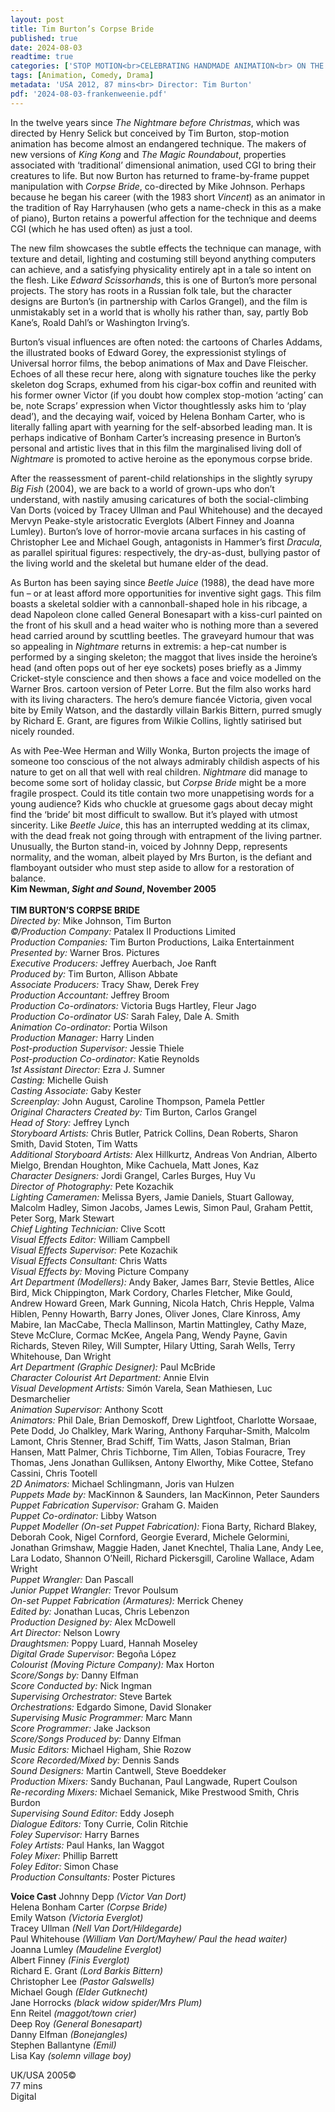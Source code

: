 ```yaml
---
layout: post
title: Tim Burton’s Corpse Bride
published: true
date: 2024-08-03
readtime: true
categories: ['STOP MOTION<br>CELEBRATING HANDMADE ANIMATION<br> ON THE BIG SCREEN']
tags: [Animation, Comedy, Drama]
metadata: 'USA 2012, 87 mins<br> Director: Tim Burton'
pdf: '2024-08-03-frankenweenie.pdf'
---
```



In the twelve years since _The Nightmare before Christmas_, which was directed by Henry Selick but conceived by Tim Burton, stop-motion animation has become almost an endangered technique. The makers of new versions of _King Kong_ and _The Magic Roundabout_, properties associated with ‘traditional’ dimensional animation, used CGI to bring their creatures to life. But now Burton has returned to frame-by-frame puppet manipulation with _Corpse Bride_, co-directed by Mike Johnson. Perhaps because he began his career (with the 1983 short _Vincent_) as an animator in the tradition of Ray Harryhausen (who gets a name-check in this as a make of piano), Burton retains a powerful affection for the technique and deems CGI (which he has used often) as just a tool.

The new film showcases the subtle effects the technique can manage, with texture and detail, lighting and costuming still beyond anything computers can achieve, and a satisfying physicality entirely apt in a tale so intent on the flesh. Like _Edward Scissorhands_, this is one of Burton’s more personal projects. The story has roots in a Russian folk tale, but the character designs are Burton’s (in partnership with Carlos Grangel), and the film is unmistakably set in a world that is wholly his rather than, say, partly Bob Kane’s, Roald Dahl’s or Washington Irving’s.

Burton’s visual influences are often noted: the cartoons of Charles Addams, the illustrated books of Edward Gorey, the expressionist stylings of Universal horror films, the bebop animations of Max and Dave Fleischer. Echoes of all these recur here, along with signature touches like the perky skeleton dog Scraps, exhumed from his cigar-box coffin and reunited with his former owner Victor (if you doubt how complex stop-motion ‘acting’ can be, note Scraps’ expression when Victor thoughtlessly asks him to ‘play dead’), and the decaying waif, voiced by Helena Bonham Carter, who is literally falling apart with yearning for the self-absorbed leading man. It is perhaps indicative of Bonham Carter’s increasing presence in Burton’s personal and artistic lives that in this film the marginalised living doll of _Nightmare_ is promoted to active heroine as the eponymous corpse bride.

After the reassessment of parent-child relationships in the slightly syrupy _Big Fish_ (2004), we are back to a world of grown-ups who don’t understand, with nastily amusing caricatures of both the social-climbing Van Dorts (voiced by Tracey Ullman and Paul Whitehouse) and the decayed Mervyn Peake-style aristocratic Everglots (Albert Finney and Joanna Lumley). Burton’s love of horror-movie arcana surfaces in his casting of Christopher Lee and Michael Gough, antagonists in Hammer’s first _Dracula_, as parallel spiritual figures: respectively, the dry-as-dust, bullying pastor of the living world and the skeletal but humane elder of the dead.

As Burton has been saying since _Beetle Juice_ (1988), the dead have more fun – or at least afford more opportunities for inventive sight gags. This film boasts a skeletal soldier with a cannonball-shaped hole in his ribcage, a dead Napoleon clone called General Bonesapart with a kiss-curl painted on the front of his skull and a head waiter who is nothing more than a severed head carried around by scuttling beetles. The graveyard humour that was so appealing in _Nightmare_ returns in extremis: a hep-cat number is performed by a singing skeleton; the maggot that lives inside the heroine’s head (and often pops out of her eye sockets) poses briefly as a Jimmy Cricket-style conscience and then shows a face and voice modelled on the Warner Bros. cartoon version of Peter Lorre. But the film also works hard with its living characters. The hero’s demure fiancée Victoria, given vocal bite by Emily Watson, and the dastardly villain Barkis Bittern, purred smugly by Richard E. Grant, are figures from Wilkie Collins, lightly satirised but nicely rounded.

As with Pee-Wee Herman and Willy Wonka, Burton projects the image of someone too conscious of the not always admirably childish aspects of his nature to get on all that well with real children. _Nightmare_ did manage to become some sort of holiday classic, but _Corpse Bride_ might be a more fragile prospect. Could its title contain two more unappetising words for a young audience? Kids who chuckle at gruesome gags about decay might find the ‘bride’ bit most difficult to swallow. But it’s played with utmost sincerity. Like _Beetle Juice_, this has an interrupted wedding at its climax, with the dead freak not going through with entrapment of the living partner. Unusually, the Burton stand-in, voiced by Johnny Depp, represents normality, and the woman, albeit played by Mrs Burton, is the defiant and flamboyant outsider who must step aside to allow for a restoration of balance.  
**Kim Newman, _Sight and Sound_, November 2005**  
<br>
**TIM BURTON’S CORPSE BRIDE**  
_Directed by:_ Mike Johnson, Tim Burton  
_©/Production Company:_ Patalex II Productions Limited  
_Production Companies:_ Tim Burton Productions, Laika Entertainment  
_Presented by:_ Warner Bros. Pictures  
_Executive Producers:_ Jeffrey Auerbach, Joe Ranft  
_Produced by:_ Tim Burton, Allison Abbate  
_Associate Producers:_ Tracy Shaw, Derek Frey  
_Production Accountant:_ Jeffrey Broom  
_Production Co-ordinators:_ Victoria Bugs Hartley, Fleur Jago  
_Production Co-ordinator US:_ Sarah Faley, Dale A. Smith  
_Animation Co-ordinator:_ Portia Wilson  
_Production Manager:_ Harry Linden  
_Post-production Supervisor:_ Jessie Thiele  
_Post-production Co-ordinator:_ Katie Reynolds  
_1st Assistant Director:_ Ezra J. Sumner  
_Casting:_ Michelle Guish  
_Casting Associate:_ Gaby Kester  
_Screenplay:_ John August, Caroline Thompson, Pamela Pettler  
_Original Characters Created by:_ Tim Burton, Carlos Grangel  
_Head of Story:_ Jeffrey Lynch  
_Storyboard Artists:_ Chris Butler, Patrick Collins, Dean Roberts, Sharon Smith, David Stoten, Tim Watts  
_Additional Storyboard Artists:_ Alex Hillkurtz, Andreas Von Andrian, Alberto Mielgo, Brendan Houghton, Mike Cachuela, Matt Jones, Kaz  
_Character Designers:_ Jordi Grangel, Carles Burges, Huy Vu  
_Director of Photography:_ Pete Kozachik  
_Lighting Cameramen:_ Melissa Byers, Jamie Daniels, Stuart Galloway, Malcolm Hadley, Simon Jacobs, James Lewis, Simon Paul, Graham Pettit, Peter Sorg, Mark Stewart  
_Chief Lighting Technician:_ Clive Scott  
_Visual Effects Editor:_ William Campbell  
_Visual Effects Supervisor:_ Pete Kozachik  
_Visual Effects Consultant:_ Chris Watts  
_Visual Effects by:_ Moving Picture Company  
_Art Department (Modellers):_ Andy Baker, James Barr, Stevie Bettles, Alice Bird, Mick Chippington, Mark Cordory, Charles Fletcher, Mike Gould, Andrew Howard Green, Mark Gunning, Nicola Hatch, Chris Hepple, Valma Hiblen, Penny Howarth, Barry Jones, Oliver Jones, Clare Kinross, Amy Mabire, Ian MacCabe, Thecla Mallinson, Martin Mattingley, Cathy Maze, Steve McClure, Cormac McKee, Angela Pang, Wendy Payne, Gavin Richards, Steven Riley, Will Sumpter, Hilary Utting, Sarah Wells, Terry Whitehouse, Dan Wright  
_Art Department (Graphic Designer):_ Paul McBride  
_Character Colourist Art Department:_ Annie Elvin  
_Visual Development Artists:_ Simón Varela, Sean Mathiesen, Luc Desmarchelier  
_Animation Supervisor:_ Anthony Scott  
_Animators:_ Phil Dale, Brian Demoskoff, Drew Lightfoot, Charlotte Worsaae, Pete Dodd, Jo Chalkley, Mark Waring, Anthony Farquhar-Smith, Malcolm Lamont, Chris Stenner, Brad Schiff, Tim Watts, Jason Stalman, Brian Hansen, Matt Palmer, Chris Tichborne, Tim Allen, Tobias Fouracre, Trey Thomas, Jens Jonathan Gulliksen, Antony Elworthy, Mike Cottee, Stefano Cassini, Chris Tootell  
_2D Animators:_ Michael Schlingmann, Joris van Hulzen  
_Puppets Made by:_ MacKinnon & Saunders, Ian MacKinnon, Peter Saunders  
_Puppet Fabrication Supervisor:_ Graham G. Maiden  
_Puppet Co-ordinator:_ Libby Watson  
_Puppet Modeller (On-set Puppet Fabrication):_ Fiona Barty, Richard Blakey, Deborah Cook, Nigel Cornford, Georgie Everard, Michele Gelormini, Jonathan Grimshaw, Maggie Haden, Janet Knechtel, Thalia Lane, Andy Lee, Lara Lodato, Shannon O’Neill, Richard Pickersgill, Caroline Wallace, Adam Wright  
_Puppet Wrangler:_ Dan Pascall  
_Junior Puppet Wrangler:_ Trevor Poulsum  
_On-set Puppet Fabrication (Armatures):_ Merrick Cheney  
_Edited by:_ Jonathan Lucas, Chris Lebenzon  
_Production Designed by:_ Alex McDowell  
_Art Director:_ Nelson Lowry  
_Draughtsmen:_ Poppy Luard, Hannah Moseley  
_Digital Grade Supervisor:_ Begoña López  
_Colourist (Moving Picture Company):_ Max Horton  
_Score/Songs by:_ Danny Elfman  
_Score Conducted by:_ Nick Ingman  
_Supervising Orchestrator:_ Steve Bartek  
_Orchestrations:_ Edgardo Simone, David Slonaker  
_Supervising Music Programmer:_ Marc Mann  
_Score Programmer:_ Jake Jackson  
_Score/Songs Produced by:_ Danny Elfman  
_Music Editors:_ Michael Higham, Shie Rozow  
_Score Recorded/Mixed by:_ Dennis Sands  
_Sound Designers:_ Martin Cantwell, Steve Boeddeker  
_Production Mixers:_ Sandy Buchanan, Paul Langwade, Rupert Coulson  
_Re-recording Mixers:_ Michael Semanick, Mike Prestwood Smith, Chris Burdon  
_Supervising Sound Editor:_ Eddy Joseph  
_Dialogue Editors:_ Tony Currie, Colin Ritchie  
_Foley Supervisor:_ Harry Barnes  
_Foley Artists:_ Paul Hanks, Ian Waggot  
_Foley Mixer:_ Phillip Barrett  
_Foley Editor:_ Simon Chase  
_Production Consultants:_ Poster Pictures  

**Voice Cast**
Johnny Depp _(Victor Van Dort)_  
Helena Bonham Carter _(Corpse Bride)_  
Emily Watson _(Victoria Everglot)_  
Tracey Ullman _(Nell Van Dort/Hildegarde)_  
Paul Whitehouse _(William Van Dort/Mayhew/ Paul the head waiter)_  
Joanna Lumley _(Maudeline Everglot)_  
Albert Finney _(Finis Everglot)_  
Richard E. Grant _(Lord Barkis Bittern)_  
Christopher Lee _(Pastor Galswells)_  
Michael Gough _(Elder Gutknecht)_  
Jane Horrocks _(black widow spider/Mrs Plum)_  
Enn Reitel _(maggot/town crier)_  
Deep Roy _(General Bonesapart)_  
Danny Elfman _(Bonejangles)_  
Stephen Ballantyne _(Emil)_  
Lisa Kay _(solemn village boy)_  

UK/USA 2005©  
77 mins  
Digital  
<!--stackedit_data:
eyJoaXN0b3J5IjpbMTM1NjM1OTcxXX0=
-->